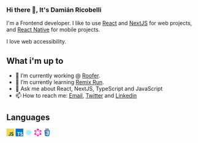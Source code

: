 ### Hi there 👋, It's Damián Ricobelli

I'm a Frontend developer. I like to use [React](https://reactjs.org/) and [NextJS](https://nextjs.org/) for web projects, and [React Native](https://reactnative.dev/) for mobile projects.

I love web accessibility.

## What i'm up to

- 🔭 I’m currently working @ [Roofer](https://www.roofer.com/).
- 🌱 I’m currently learning [Remix Run](https://remix.run/).
- 💬 Ask me about React, NextJS, TypeScript and JavaScript
- 📫 How to reach me: [Email](mailto:dricobelli@gmail.com), [Twitter](https://twitter.com/damianricobelli) and [Linkedin](https://www.linkedin.com/in/damianricobelli/) 

## Languages
<code><img height="20" src="https://raw.githubusercontent.com/github/explore/80688e429a7d4ef2fca1e82350fe8e3517d3494d/topics/javascript/javascript.png"></code>
<code><img height="20" src="https://raw.githubusercontent.com/github/explore/80688e429a7d4ef2fca1e82350fe8e3517d3494d/topics/typescript/typescript.png"></code>
<code><img height="20" src="https://raw.githubusercontent.com/github/explore/80688e429a7d4ef2fca1e82350fe8e3517d3494d/topics/react/react.png"></code>
<code><img height="20" src="https://raw.githubusercontent.com/github/explore/80688e429a7d4ef2fca1e82350fe8e3517d3494d/topics/graphql/graphql.png"></code>
<code><img height="20" src="https://raw.githubusercontent.com/github/explore/80688e429a7d4ef2fca1e82350fe8e3517d3494d/topics/css/css.png"></code>

